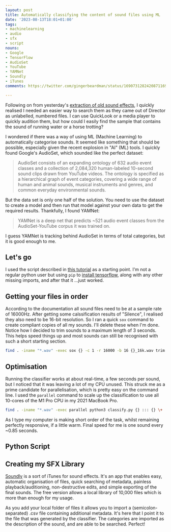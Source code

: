 ```yaml
---
layout: post
title: Automatically classifying the content of sound files using ML
date: '2023-08-13T18:01+01:00'
tags:
- machinelearning
- audio
- sfx
- script
nouns:
- Google
- TensorFlow
- AudioSet
- YouTube
- YAMNet
- Soundly
- iTunes
comments: https://twitter.com/gingerbeardman/status/1690731282420871169

---
```


Following on from yesterday's [extraction of old sound effects](/2023/08/12/extracting-sounds-from-macromedia-director-files/), I quickly realised I needed an easier way to search them as they came out of Director as unlabelled, numbered files. I can use QuickLook or a media player to quickly audition them, but how could I easily find the sample that contains the sound of running water or a horse trotting?

I wondered if there was a way of using ML (Machine Learning) to automatically categorise sounds. It seemed like something that should be possible, especially given the recent explosion in "AI" (ML) tools. I quickly found Google's AudioSet, which sounded like the perfect dataset:

> AudioSet consists of an expanding ontology of 632 audio event classes and a collection of 2,084,320 human-labeled 10-second sound clips drawn from YouTube videos. The ontology is specified as a hierarchical graph of event categories, covering a wide range of human and animal sounds, musical instruments and genres, and common everyday environmental sounds.

But the data set is only one half of the solution. You need to use the dataset to create a model and then run that model against your own data to get the required results. Thankfully, I found YAMNet:

> YAMNet is a deep net that predicts ~521 audio event classes from the AudioSet-YouTube corpus it was trained on. 

I guess YAMNet is tracking behind AudioSet in terms of total categories, but it is good enough to me.

## Let's go

I used the script described in [this tutorial](https://www.tensorflow.org/hub/tutorials/yamnet) as a starting point. I'm not a regular python user but using `pip` to [install tensorflow](https://www.tensorflow.org/install), along with any other missing imports, and after that it ...just worked.

## Getting your files in order

According to the documentation all sound files need to be at a sample rate of 16000Hz. After getting some calssification results of "Silence", I realised they also need to be 16-bit resolution. So I ran a quick `sox` command to create compliant copies of all my sounds. I'll delete these when I'm done. Notice how I decided to trim sounds to a maximum length of 3 seconds. This helps speed things up and most sounds can still be recognised with such a short starting section.

```sh
find . -iname "*.wav" -exec sox {} -c 1 -r 16000 -b 16 {}_16k.wav trim 0 00:03 \;
```

## Optimisation

Running the classifier works at about real-time, a few seconds per sound, but I noticed that it was leaving a lot of my CPU unused. This struck me as a prime candidate for parallelisation, which is pretty easy on the command line. I used the `parallel` command to scale up the classification to use all 10-cores of the M1 Pro CPU in my 2021 MacBook Pro.

```sh
find . -iname "*.wav" -exec parallel python3 classify.py {} ::: {} \+
```

As I type my computer is making short order of the task, whilst remaining perfectly responsive, if a little warm. Final speed for me is one sound every ~0.85 seconds.

## Python Script

<script src="https://gist.github.com/gingerbeardman/9e9bde623673ed2f50aeb15e97aae4a3.js"></script>

## Creating my SFX Library

[Soundly](https://getsoundly.com) is a sort of iTunes for sound effects. It's an app that enables easy, automatic organisation of files, quick searching of metadata, painless playback/auditioning, non-destructive edits, and simple exporting of the final sounds. The free version allows a local library of 10,000 files which is more than enough for my usage. 

As you add your local folder of files it allows you to import a (semicolon-separated) .csv file containing additional metadata. It's here that I point it to the file that was generated by the classifier. The categories are imported as the description of the sound, and are able to be searched. Perfect!
